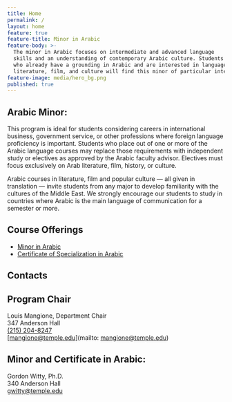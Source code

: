 ```yaml
---
title: Home
permalink: /
layout: home
feature: true
feature-title: Minor in Arabic
feature-body: >-
  The minor in Arabic focuses on intermediate and advanced language
  skills and an understanding of contemporary Arabic culture. Students
  who already have a grounding in Arabic and are interested in languages,
  literature, film, and culture will find this minor of particular interest.
feature-image: media/hero_bg.png
published: true
---
```


## Arabic Minor:

This program is ideal for students considering careers in international business, government service, or other professions where foreign language proficiency is important. Students who place out of one or more of the Arabic language courses may replace those requirements with independent study or electives as approved by the Arabic faculty advisor. Electives must focus exclusively on Arab literature, film, history, or culture.

Arabic courses in literature, film and popular culture — all given in translation — invite students from any major to develop familiarity with the cultures of the Middle East. We strongly encourage our students to study in countries where Arabic is the main language of communication for a semester or more.

## Course Offerings

- [Minor in Arabic](http://bulletin.temple.edu/undergraduate/liberal-arts/arabic/arabic-minor/)
- [Certificate of Specialization in Arabic](http://bulletin.temple.edu/undergraduate/liberal-arts/arabic/certificate-specialization-arabic/)

## Contacts

## Program Chair

Louis Mangione, Department Chair<br />
347 Anderson Hall<br />
[(215) 204-8247](tel:2152048247)<br />
[mangione@temple.edu](mailto: mangione@temple.edu)<br />

## Minor and Certificate in Arabic:

Gordon Witty, Ph.D.<br />
340 Anderson Hall <br />
[gwitty@temple.edu](mailto:gwitty@temple.edu)<br />

